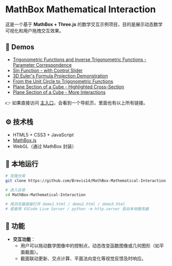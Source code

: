 # MathBox Mathematical Interaction

这是一个基于 **MathBox + Three.js** 的数学交互示例项目，目的是展示动态数学可视化和用户拖拽交互效果。

## 📂 Demos

- [Trigonometric Functions and Inverse Trigonometric Functions - Parameter Correspondence](https://brevis14.github.io/MathBox-Mathematical-Interaction/TF_ITF.html)
- [Sin Function - with Control Slider](https://brevis14.github.io/MathBox-Mathematical-Interaction/SinF-ControlSlider.html)
- [3D Euler's Formula Projection Demonstration](https://brevis14.github.io/MathBox-Mathematical-Interaction/3dEulersProjection.html)
- [From the Unit Circle to Trigonometric Functions](https://brevis14.github.io/MathBox-Mathematical-Interaction/UnitCircle2TF.html)
- [Plane Section of a Cube - Highlighted Cross-Section](https://brevis14.github.io/MathBox-Mathematical-Interaction/PlaneSection-Cube.html)
- [Plane Section of a Cube - More Interactions](https://brevis14.github.io/MathBox-Mathematical-Interaction/PSlight_dark-cube.html)

👉 如果直接访问 [主入口](https://brevis14.github.io/MathBox-Mathematical-Interaction/)，会看到一个导航页，里面也有以上所有链接。

## ⚙️ 技术栈

- HTML5 + CSS3 + JavaScript
- [MathBox.js](http://mathbox.io)  
- WebGL（通过 MathBox 封装）

## 🚀 本地运行

```bash
# 克隆仓库
git clone https://github.com/Brevis14/MathBox-Mathematical-Interaction.git

# 进入目录
cd MathBox-Mathematical-Interaction

# 用浏览器直接打开 demo1.html / demo2.html / demo3.html
# 或者用 VSCode Live Server / python -m http.server 启动本地服务器
```

## 🔧 功能

- **交互功能**：  
  - 用户可以拖动数学图像中的控制点，动态改变函数图像或几何图形（如平面截面）。  
  - 截面联动更新、交点计算、平面法向变化等视觉反馈及时响应。  
